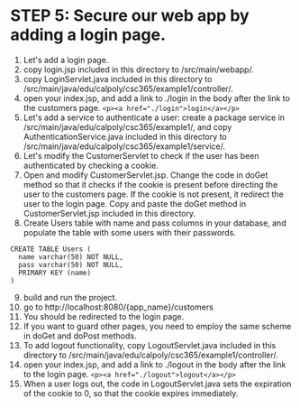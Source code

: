 # STEP 5: Secure our web app by adding a login page.
1. Let's add a login page.
2. copy login.jsp included in this directory to /src/main/webapp/.
3. copy LoginServlet.java included in this directory to /src/main/java/edu/calpoly/csc365/example1/controller/.
4. open your index.jsp, and add a link to ./login in the body after the link to the customers page.
```<p><a href="./login">login</a></p>```
5. Let's add a service to authenticate a user: create a package service in /src/main/java/edu/calpoly/csc365/example1/, and copy AuthenticationService.java included in this directory to /src/main/java/edu/calpoly/csc365/example1/service/.
6. Let's modify the CustomerServlet to check if the user has been authenticated by checking a cookie.
7. Open and modify CustomerServlet.jsp. Change the code in doGet method so that it checks if the cookie is present before directing the user to the customers page. If the cookie is not present, it redirect the user to the login page. Copy and paste the doGet method in CustomerServlet.jsp included in this directory.
8. Create Users table with name and pass columns in your database, and populate the table with some users with their passwords.
```
CREATE TABLE Users (
  name varchar(50) NOT NULL,
  pass varchar(50) NOT NULL,
  PRIMARY KEY (name)
)
```
9. build and run the project.
10. go to http://localhost:8080/{app_name}/customers
11. You should be redirected to the login page.
12. If you want to guard other pages, you need to employ the same scheme in doGet and doPost methods.
13. To add logout functionality, copy LogoutServlet.java included in this directory to /src/main/java/edu/calpoly/csc365/example1/controller/.
14. open your index.jsp, and add a link to ./logout in the body after the link to the login page.
```<p><a href="./logout">logout</a></p>```
15. When a user logs out, the code in LogoutServlet.java sets the expiration of the cookie to 0, so that the cookie expires immediately.
